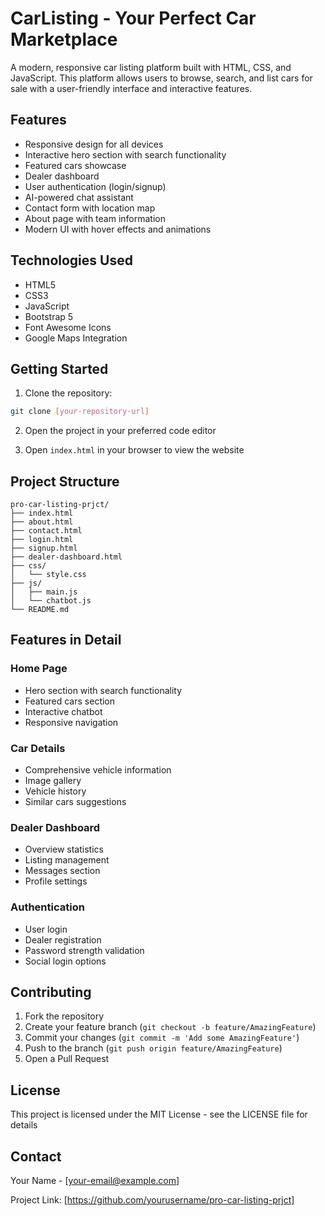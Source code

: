# CarListing - Your Perfect Car Marketplace

A modern, responsive car listing platform built with HTML, CSS, and JavaScript. This platform allows users to browse, search, and list cars for sale with a user-friendly interface and interactive features.

## Features

- Responsive design for all devices
- Interactive hero section with search functionality
- Featured cars showcase
- Dealer dashboard
- User authentication (login/signup)
- AI-powered chat assistant
- Contact form with location map
- About page with team information
- Modern UI with hover effects and animations

## Technologies Used

- HTML5
- CSS3
- JavaScript
- Bootstrap 5
- Font Awesome Icons
- Google Maps Integration

## Getting Started

1. Clone the repository:
```bash
git clone [your-repository-url]
```

2. Open the project in your preferred code editor

3. Open `index.html` in your browser to view the website

## Project Structure

```
pro-car-listing-prjct/
├── index.html
├── about.html
├── contact.html
├── login.html
├── signup.html
├── dealer-dashboard.html
├── css/
│   └── style.css
├── js/
│   ├── main.js
│   └── chatbot.js
└── README.md
```

## Features in Detail

### Home Page
- Hero section with search functionality
- Featured cars section
- Interactive chatbot
- Responsive navigation

### Car Details
- Comprehensive vehicle information
- Image gallery
- Vehicle history
- Similar cars suggestions

### Dealer Dashboard
- Overview statistics
- Listing management
- Messages section
- Profile settings

### Authentication
- User login
- Dealer registration
- Password strength validation
- Social login options

## Contributing

1. Fork the repository
2. Create your feature branch (`git checkout -b feature/AmazingFeature`)
3. Commit your changes (`git commit -m 'Add some AmazingFeature'`)
4. Push to the branch (`git push origin feature/AmazingFeature`)
5. Open a Pull Request

## License

This project is licensed under the MIT License - see the LICENSE file for details

## Contact

Your Name - [your-email@example.com]

Project Link: [https://github.com/yourusername/pro-car-listing-prjct] 